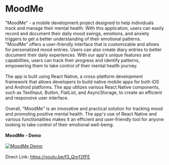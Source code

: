 # MoodMe
"MoodMe" - a mobile development project designed to help individuals track and manage their mental health. 
With this application, users can easily record and document their daily mood swings, emotions, and anxiety triggers to get a better understanding of their emotional patterns. 
"MoodMe" offers a user-friendly interface that is customizable and allows for personalized mood entries. 
Users can also create diary entries to better document their daily experiences. 
With our app's unique features and capabilities, users can track their progress and identify patterns, 
empowering them to take control of their mental health journey. <br/><br/>
The app is built using React Native, a cross-platform development framework that allows developers to build native mobile apps for both iOS and Android platforms. The app utilizes various React Native components, such as TextInput, Button, FlatList, and AsyncStorage, to create an efficient and responsive user interface.<br/><br/>
Overall, "MoodMe" is an innovative and practical solution for tracking mood and promoting positive mental health. The app's use of React Native and various functionalities makes it an efficient and user-friendly tool for anyone looking to take control of their emotional well-being.<br/><br/>
**MoodMe - Demo**<br/><br/>
[![MoodMe Demo](http://img.youtube.com/vi/f3_Qnrf2fFE/0.jpg)](https://youtu.be/f3_Qnrf2fFE "MoodMe - Demo") <br/><br/>
Direct Link: https://youtu.be/f3_Qnrf2fFE <br />
